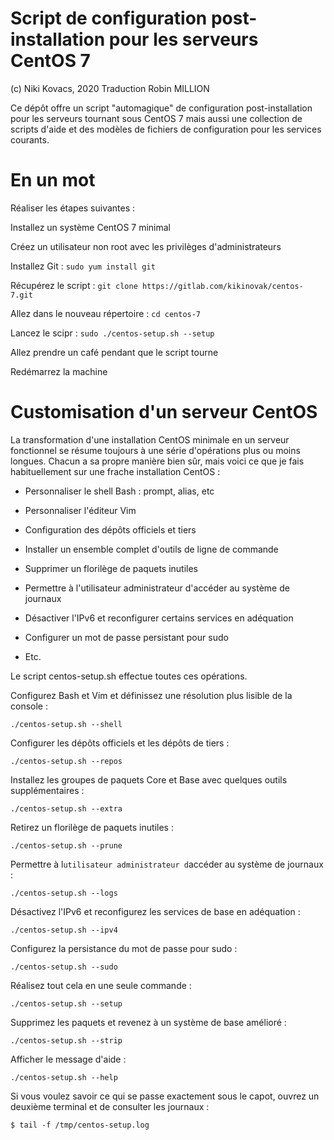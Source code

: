 # Script de configuration post-installation pour les serveurs CentOS 7

(c) Niki Kovacs, 2020
Traduction Robin MILLION

Ce dépôt offre un script "automagique" de configuration post-installation pour les serveurs tournant sous CentOS 7 mais aussi une collection de scripts d'aide et des modèles de fichiers de configuration pour les services courants.

# En un mot
Réaliser les étapes suivantes :


Installez un système CentOS 7 minimal

Créez un utilisateur non root avec les privilèges d'administrateurs

Installez Git : ```sudo yum install git```

Récupérez le script : ```git clone https://gitlab.com/kikinovak/centos-7.git```

Allez dans le nouveau répertoire : ```cd centos-7```

Lancez le scipr : ```sudo ./centos-setup.sh --setup```

Allez prendre un café pendant que le script tourne

Redémarrez la machine

# Customisation d'un serveur CentOS

La transformation d'une installation CentOS minimale en un serveur fonctionnel se résume toujours à une série d'opérations plus ou moins longues. Chacun a sa propre manière bien sûr, mais voici ce que je fais habituellement sur une frache installation CentOS :

-    Personnaliser le shell Bash : prompt, alias, etc

-    Personnaliser l'éditeur Vim

-    Configuration des dépôts officiels et tiers

-    Installer un ensemble complet d'outils de ligne de commande

-    Supprimer un florilège de paquets inutiles

-    Permettre à l'utilisateur administrateur d'accéder au système de journaux
    
-    Désactiver l'IPv6 et reconfigurer certains services en adéquation

-    Configurer un mot de passe persistant pour sudo

-    Etc.

Le script centos-setup.sh effectue toutes ces opérations.

Configurez Bash et Vim et définissez une résolution plus lisible de la console :

 ```./centos-setup.sh --shell```

Configurer les dépôts officiels et les dépôts de tiers :

 ```./centos-setup.sh --repos```

Installez les groupes de paquets Core et Base avec quelques outils supplémentaires :

 ```./centos-setup.sh --extra```

Retirez un florilège de paquets inutiles :

 ```./centos-setup.sh --prune```

Permettre à l`utilisateur administrateur d`accéder au système de journaux :

 ```./centos-setup.sh --logs```

Désactivez l'IPv6 et reconfigurez les services de base en adéquation :

 ```./centos-setup.sh --ipv4```

Configurez la persistance du mot de passe pour sudo :

 ```./centos-setup.sh --sudo```

Réalisez tout cela en une seule commande :

 ```./centos-setup.sh --setup```

Supprimez les paquets et revenez à un système de base amélioré :

 ```./centos-setup.sh --strip```

Afficher le message d'aide :

 ```./centos-setup.sh --help```

Si vous voulez savoir ce qui se passe exactement sous le capot, ouvrez un deuxième terminal et de consulter les journaux :

```$ tail -f /tmp/centos-setup.log```
